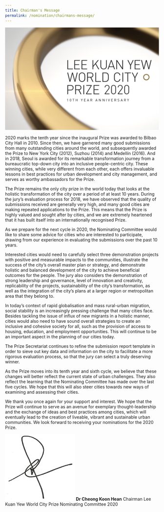 ```yaml
---
title: Chairman's Message
permalink: /nomination/chairmans-message/
---
```


![10 year anniversary](/images/10-year-anniversary.jpg)

2020 marks the tenth year since the inaugural Prize was awarded to Bilbao City Hall in 2010. Since then, we have garnered many good submissions from many outstanding cities around the world, and subsequently awarded the Prize to New York City (2012), Suzhou (2014) and Medellín (2016). And in 2018, Seoul is awarded for its remarkable transformation journey from a bureaucratic top-down city into an inclusive people-centric city. These winning cities, while very different from each other, each offers invaluable lessons in best practices for urban development and city management, and serves as worthy ambassadors for the Prize. 

The Prize remains the only city prize in the world today that looks at the holistic transformation of the city over a period of at least 10 years. During the jury’s evaluation process for 2018, we have observed that the quality of submissions received are generally very high, and many good cities are making repeated applications to the Prize. This means that the Prize is highly valued and sought after by cities, and we are extremely heartened that it has built itself into an internationally recognised Prize. 

As we prepare for the next cycle in 2020, the Nominating Committee would like to share some advice for cities who are interested to participate, drawing from our experience in evaluating the submissions over the past 10 years. 

Interested cities would need to carefully select three demonstration projects with positive and measurable impacts to the communities, illustrate the success of the city’s overall master plan or strategy, and demonstrate holistic and balanced development of the city to achieve beneficial outcomes for the people. The jury also considers the demonstration of strong leadership and governance, level of innovation and creativity, replicability of the projects, sustainability of the city’s transformation, as well as the integration of the city’s plans at a larger region or metropolitan area that they belong to. 

In today’s context of rapid globalisation and mass rural-urban migration, social stability is an increasingly pressing challenge that many cities face. Besides tackling the issue of influx of new migrants in a holistic manner, cities would also need to have sound overall strategies to create an inclusive and cohesive society for all, such as the provision of access to housing, education, and employment opportunities. This will continue to be an important aspect in the planning of our cities today. 

The Prize Secretariat continues to refine the submission report template in order to sieve out key data and information on the city to facilitate a more rigorous evaluation process, so that the jury can select a truly deserving winner. 

As the Prize moves into its tenth year and sixth cycle, we believe that these changes will better reflect the current state of urban challenges. They also reflect the learning that the Nominating Committee has made over the last five cycles. We hope that this will also steer cities towards new ways of examining and assessing their cities. 

We thank you once again for your support and interest. We hope that the Prize will continue to serve as an avenue for exemplary thought-leadership and the exchange of ideas and best practices among cities, which will eventually lead to the creation of liveable, vibrant and sustainable urban communities. We look forward to receiving your nominations for the 2020 Prize. 

![Dr Cheong](/images/dr-cheong-signature.png)
**Dr Cheong Koon Hean**
Chairman 
Lee Kuan Yew World City Prize 
Nominating Committee 2020

